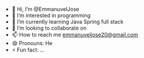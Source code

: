 - 👋 Hi, I’m @EmmanuvelJose
- 👀 I’m interested in programming
- 🌱 I’m currently learning Java Spring full stack
- 💞️ I’m looking to collaborate on 
- 📫 How to reach me emmanuveljose20@gmail.com
- 😄 Pronouns: He
- ⚡ Fun fact: ...

<!---
EmmanuvelJose/EmmanuvelJose is a ✨ special ✨ repository because its `README.md` (this file) appears on your GitHub profile.
You can click the Preview link to take a look at your changes.
--->
